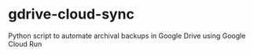 # gdrive-cloud-sync
Python script to automate archival backups in Google Drive using Google Cloud Run
